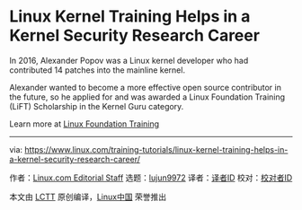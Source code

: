 [#]: collector: (lujun9972)
[#]: translator: ( )
[#]: reviewer: ( )
[#]: publisher: ( )
[#]: url: ( )
[#]: subject: (Linux Kernel Training Helps in a Kernel Security Research Career)
[#]: via: (https://www.linux.com/training-tutorials/linux-kernel-training-helps-in-a-kernel-security-research-career/)
[#]: author: (Linux.com Editorial Staff https://www.linux.com/author/craig/)

Linux Kernel Training Helps in a Kernel Security Research Career
======

In 2016, Alexander Popov was a Linux kernel developer who had contributed 14 patches into the mainline kernel.

Alexander wanted to become a more effective open source contributor in the future, so he applied for and was awarded a Linux Foundation Training (LiFT) Scholarship in the Kernel Guru category.

Learn more at [Linux Foundation Training][1]

--------------------------------------------------------------------------------

via: https://www.linux.com/training-tutorials/linux-kernel-training-helps-in-a-kernel-security-research-career/

作者：[Linux.com Editorial Staff][a]
选题：[lujun9972][b]
译者：[译者ID](https://github.com/译者ID)
校对：[校对者ID](https://github.com/校对者ID)

本文由 [LCTT](https://github.com/LCTT/TranslateProject) 原创编译，[Linux中国](https://linux.cn/) 荣誉推出

[a]: https://www.linux.com/author/craig/
[b]: https://github.com/lujun9972
[1]: https://training.linuxfoundation.org/announcements/success-story-linux-kernel-training-helps-in-a-kernel-security-research-career/?utm_source=linuxcom&utm_medium=blog&utm_campaign=lift
